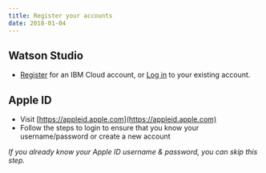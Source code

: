 ```yaml
---
title: Register your accounts
date: 2018-01-04
---
```

## Watson Studio

* [Register](https://ibm.biz/BdZK3i) for an IBM Cloud account, or [Log in](https://console.bluemix.net/login/?cm_mmc=Email_Events-_-Developer_Innovation-_-WW_WW-_-sam-couch\joshzheng\nicholas-bourdakos\yrezgui\CoreMLWatsonWorkshop1-04132018\Apr2018\Workshop\newyorkdevadvgrp\NewYorkCity\NY\UnitedStates\Cognitive-AI&cm_mmca1=000019RS&cm_mmca2=10004805&cm_mmca3=M99938765&cvosrc=email.Events.M99938765&cvo_campaign=000019RS) to your existing account.

## Apple ID

* Visit [https://appleid.apple.com](https://appleid.apple.com)
* Follow the steps to login to ensure that you know your username/password or create a new account

*If you already know your Apple ID username & password, you can skip this step.*

